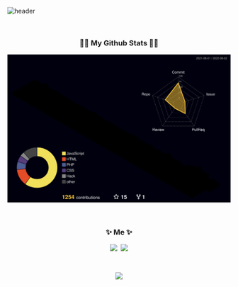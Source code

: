 ![header](https://capsule-render.vercel.app/api?type=waving&color=auto&height=200&section=header&text=JuneseoKim&fontSize=80&animation=fadeIn
)

<br>


<h3 align="center">👩‍💻 My Github Stats 👩‍💻</h3>
<div align="center">

  ![](./profile-3d-contrib/profile-night-rainbow.svg)

</div>

<br>

<h3 align="center"> ✨ Me ✨ </h3>
<p align="center">
  <a href="https://www.instagram.com/kimjuneseo/"><img src="https://img.shields.io/badge/Instagram-E4405F?style=flat-square&logo=Instagram&logoColor=white&link=https://www.instagram.com/woo0_hooo/"/></a>&nbsp
  <a href="mailto:june3929213512gmail.com"><img src="https://img.shields.io/badge/Gmail-d14836?style=flat-square&logo=Gmail&logoColor=white&link=viliketh1s98@naver.com"/></a>
</p>

<br>

<p align="center">
  <a href="https://hits.seeyoufarm.com"><img src="https://hits.seeyoufarm.com/api/count/incr/badge.svg?url=https%3A%2F%2Fgithub.com%2Fkimjuneseo&count_bg=%23000000&title_bg=%23000000&icon=github.svg&icon_color=%23E7E7E7&title=&edge_flat=false"/></a>
</p>

